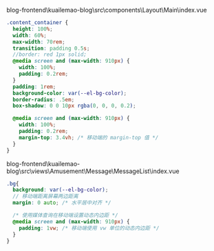 blog-frontend\kuailemao-blog\src\components\Layout\Main\index.vue

```scss
.content_container {
  height: 100%;
  width: 60%;
  max-width: 70rem;
  transition: padding 0.5s;
  //border: red 1px solid;
  @media screen and (max-width: 910px) {
    width: 100%;
    padding: 0.2rem;
  }
  padding: 1rem;
  background-color: var(--el-bg-color);
  border-radius: .5em;
  box-shadow: 0 0 10px rgba(0, 0, 0, 0.2);

  @media screen and (max-width: 910px) {
    width: 100%;
    padding: 0.2rem;
    margin-top: 3.4vh; /* 移动端的 margin-top 值 */
  }
}
```

blog-frontend\kuailemao-blog\src\views\Amusement\Message\MessageList\index.vue

```scss
.bg{
  background: var(--el-bg-color);
  // 移动端距离屏幕两边距离
  margin: 0 auto; /* 水平居中对齐 */

  /* 使用媒体查询在移动端设置动态内边距 */
  @media screen and (max-width: 910px) {
    padding: 1vw; /* 移动端使用 vw 单位的动态内边距 */
  }
}
```

